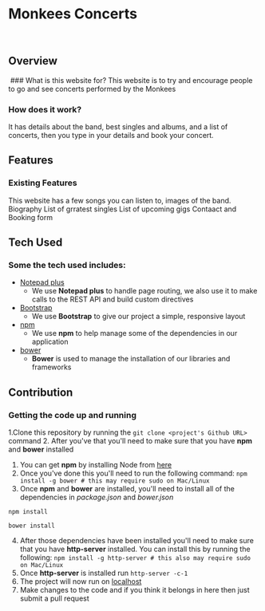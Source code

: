 # Monkees Concerts
 
## Overview
 ### What is this website for?
This website is to try and encourage people to go and see concerts performed by the Monkees
 ### How does it work?
It has details about the band, best singles and albums, and a list of concerts, then you type in your details and book your concert.

## Features
 ### Existing Features
This website has a few songs you can listen to, images of the band.
Biography
List of grratest singles
List of upcoming gigs
Contaact and Booking form
 
## Tech Used
 ### Some the tech used includes:
- [Notepad plus](https://notepad-plus-plus.org)
    - We use **Notepad plus** to handle page routing, we also use it to make calls to the REST API and build custom directives
- [Bootstrap](http://getbootstrap.com/)
    - We use **Bootstrap** to give our project a simple, responsive layout
- [npm](https://www.npmjs.com/)
    - We use **npm** to help manage some of the dependencies in our application
- [bower](https://bower.io/)
    - **Bower** is used to manage the installation of our libraries and frameworks
 
## Contribution
 ### Getting the code up and running
1.Clone this repository by running the ```git clone <project's Github URL>``` command
2. After you've that you'll need to make sure that you have **npm** and **bower** installed
  1. You can get **npm** by installing Node from [here](https://nodejs.org/en/)
  2. Once you've done this you'll need to run the following command:
     `npm install -g bower # this may require sudo on Mac/Linux`
3. Once **npm** and **bower** are installed, you'll need to install all of the dependencies in *package.json* and *bower.json*
  ```
  npm install
 
  bower install
  ```
4. After those dependencies have been installed you'll need to make sure that you have **http-server** installed. You can install this by running the following: ```npm install -g http-server # this also may require sudo on Mac/Linux```
5. Once **http-server** is installed run ```http-server -c-1```
6. The project will now run on [localhost](http://127.0.0.1:8080)
7. Make changes to the code and if you think it belongs in here then just submit a pull request